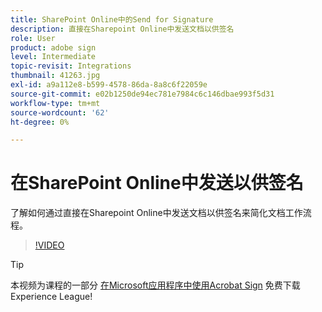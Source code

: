 ```yaml
---
title: SharePoint Online中的Send for Signature
description: 直接在Sharepoint Online中发送文档以供签名
role: User
product: adobe sign
level: Intermediate
topic-revisit: Integrations
thumbnail: 41263.jpg
exl-id: a9a112e8-b599-4578-86da-8a8c6f22059e
source-git-commit: e02b1250de94ec781e7984c6c146dbae993f5d31
workflow-type: tm+mt
source-wordcount: '62'
ht-degree: 0%

---
```


# 在SharePoint Online中发送以供签名

了解如何通过直接在Sharepoint Online中发送文档以供签名来简化文档工作流程。

>[!VIDEO](https://video.tv.adobe.com/v/41263?hidetitle=true)

>[!TIP]
>
>本视频为课程的一部分 [在Microsoft应用程序中使用Acrobat Sign](https://experienceleague.adobe.com/?recommended=Sign-U-1-2020.2) 免费下载Experience League!
